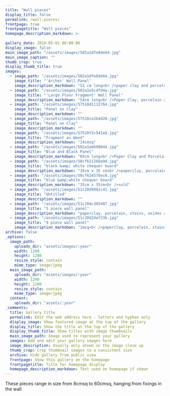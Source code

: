 ```yaml
---
title: "Wall pieces"
display_title: false
permalink: /wall-pieces/
frontpage: true
frontpagetitle: "Wall pieces"
homepage_description_markdown: >-
  
gallery_date: 2018-05-01 00:00:00
display_image: false
main_image_path: "/assets/images/502a1dfe8de64.jpg"
main_image_caption: ""
thumb_crop: true
display_thumb_title: true
images:
  - image_path: "/assets/images/502a1dfe8de64.jpg"
    image_title: "'Arches' Wall Panel"
    image_description_markdown: "51 cm long<br />paper clay and porcelain<br />sold<br />Printed and inlaid decoration, coloured with oxides, stains and glaze"
  - image_path: "/assets/images/502a1e5cdfd4a.jpg"
    image_title: "'Large Floor Fragment' Wall Panel"
    image_description_markdown: "54cm long<br />Paper Clay, porcelain and red earthenware<br />sold<br /><p>Large geometric inlaid pattern with printed border"
  - image_path: "/assets/images/57518d1112764.jpg"
    image_title: "Panel on Clay"
    image_description_markdown: ""
  - image_path: "/assets/images/57518ce2b4d20.jpg"
    image_title: "Panel on Clay"
    image_description_markdown: ""
  - image_path: "/assets/images/57518f2c541e8.jpg"
    image_title: "Fragment on Wood"
    image_description_markdown: "14cmsq"
  - image_path: "/assets/images/502a1e6b90044.jpg"
    image_title: "Blue and Black Panel"
    image_description_markdown: "65cm long<br />Paper Clay and Porcelain<br />sold<br /><p>Porcelain inlay, stained and painted with oxides, underglaze and various stoneware glazes"
  - image_path: "/assets/images/50cf62126ba9d.jpg"
    image_title: "black &amp; white chequer board"
    image_description_markdown: "35cm x 35 cm<br />paperclay, porcelain, slip, stains and glazes<br />sold"
  - image_path: "/assets/images/50cf624570ec6.jpg"
    image_title: "blue &amp;white chequer board"
    image_description_markdown: "35cm x 35cm<br />sold"
  - image_path: "/assets/images/51c20d9862c41.jpg"
    image_title: "Untitled"
    image_description_markdown: ""
  - image_path: "/assets/images/51c20dc305487.jpg"
    image_title: "5 piece wall panel"
    image_description_markdown: "paperclay, porcelain, stains, oxides and glaze<br />sold<br />5 panels, some of which have now been sold."
  - image_path: "/assets/images/51c20d2def23b.jpg"
    image_title: "9 piece wall panel"
    image_description_markdown: "1msq<br />paperclay, porcelain, stains and oxides<br />£2000"
archive: false
_options:
  image_path:
    uploads_dir: "assets/images/:year"
    width: 1200
    height: 1200
    resize_style: contain
    mime_type: image/jpeg
  main_image_path:
    uploads_dir: "assets/images/:year"
    width: 1200
    height: 1200
    resize_style: contain
    mime_type: image/jpeg
  content:
    uploads_dir: "assets/:year"
_comments:
  title: Gallery title
  permalink: Edit the web address here - letters and hyphen only
  display_image: Show featured image at the top of the gallery
  display_title: Show the title at the top of the gallery
  display_thumb_title: Show titles with image thumbnails 
  main_image_path: Image used to represent your gallery
  images: Add and edit your gallery images here
  image_description: Usually only shown in the image close up
  thumb_crop: Crop thumbnail images to a consistent size
  archive: Hide gallery from public view
  frontpage: Show this gallery on the homepage
  frontpagetitle: Title for homepage display
  homepage_description_markdown: Text used on homepage if shown
---
```

These pieces range in size from 8cmsq to 60cmsq, hanging from fixings in the wall.
